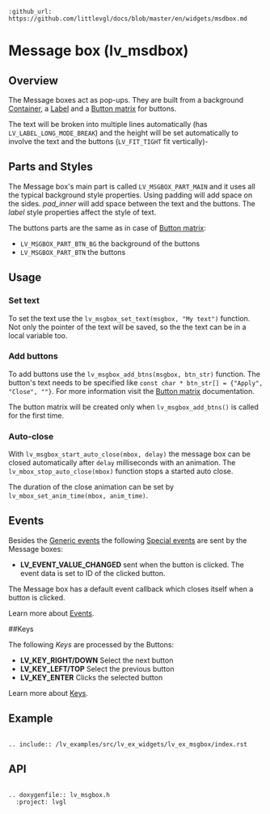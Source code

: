 ```eval_rst
:github_url: https://github.com/littlevgl/docs/blob/master/en/widgets/msdbox.md
```
# Message box (lv_msdbox)

## Overview
The Message boxes act as pop-ups. 
They are built from a background [Container](/widgets/cont), a [Label](/widgets/label) and a [Button matrix](widgets/btnmatrix) for buttons. 

The text will be broken into multiple lines automatically (has `LV_LABEL_LONG_MODE_BREAK`) and the height will be set automatically to involve the text and the buttons (`LV_FIT_TIGHT` fit vertically)-

## Parts and Styles
The Message box's main part is called `LV_MSGBOX_PART_MAIN` and it uses all the typical background style properties. Using padding will add space on the sides. *pad_inner* will add space between the text and the buttons. 
The *label* style properties affect the style of text.

The buttons parts are the same as in case of [Button matrix](widgets/btnmatrix):
- `LV_MSGBOX_PART_BTN_BG` the background of the buttons
- `LV_MSGBOX_PART_BTN` the buttons


## Usage


### Set text
To set the text use the `lv_msgbox_set_text(msgbox, "My text")` function. Not only the pointer of the text will be saved, so the the text can be in a local variable too.

### Add buttons
 To add buttons use the `lv_msgbox_add_btns(msgbox, btn_str)` function. The button's text needs to be specified like `const char * btn_str[] = {"Apply", "Close", ""}`. 
 For more information visit the [Button matrix](/widget/btnmatrix) documentation.

 The button matrix will be created only when `lv_msgbox_add_btns()` is called for the first time.

### Auto-close
With `lv_msgbox_start_auto_close(mbox, delay)` the message box can be closed automatically after `delay` milliseconds with an animation. The `lv_mbox_stop_auto_close(mbox)` function stops a started auto close.

The duration of the close animation can be set by `lv_mbox_set_anim_time(mbox, anim_time)`.

## Events
Besides the [Generic events](/overview/event.html#generic-events) the following [Special events](/overview/event.html#special-events) are sent by the Message boxes:
 - **LV_EVENT_VALUE_CHANGED** sent when the button is clicked. The event data is set to ID of the clicked button.

The Message box has a default event callback which closes itself when a button is clicked.

Learn more about [Events](/overview/event).

##Keys

The following *Keys* are processed by the Buttons:
- **LV_KEY_RIGHT/DOWN** Select the next button
- **LV_KEY_LEFT/TOP** Select the previous button
- **LV_KEY_ENTER** Clicks the selected button 

Learn more about [Keys](/overview/indev).


## Example

```eval_rst

.. include:: /lv_examples/src/lv_ex_widgets/lv_ex_msgbox/index.rst

```

## API 

```eval_rst

.. doxygenfile:: lv_msgbox.h
  :project: lvgl
        
```
